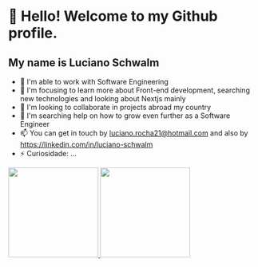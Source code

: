 # 👋 Hello! Welcome to my Github profile.
## My name is Luciano Schwalm

- 🔭 I'm able to work with Software Engineering
- 🌱 I'm focusing to learn more about Front-end development, searching new technologies and looking about Nextjs mainly
- 👯 I'm looking to collaborate in projects abroad my country
- 🤔 I'm searching help on how to grow even further as a Software Engineer
- 📫 You can get in touch by luciano.rocha21@hotmail.com and also by https://linkedin.com/in/luciano-schwalm
- ⚡ Curiosidade: ...

<div>
  <a href="https://github.com/LucianoSchwalm">
  <img loading="lazy" height="180em" src="https://github-readme-stats.vercel.app/api/top-langs/?username=LucianoSchwalm&layout=compact&langs_count=7&theme=dracula"/>
  <img loading="lazy" height="180em" src="https://github-readme-stats.vercel.app/api?username=LucianoSchwalm&show_icons=true&theme=dracula&include_all_commits=true&count_private=true"/>
</div>
